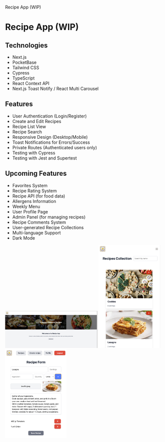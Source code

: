 Recipe App (WIP)

# Recipe App (WIP)

## Technologies

- Next.js
- PocketBase
- Tailwind CSS
- Cypress
- TypeScript
- React Context API
- Next.js Toast Notify / React Multi Carousel

## Features

- User Authentication (Login/Register)
- Create and Edit Recipes
- Recipe List View
- Recipe Search
- Responsive Design (Desktop/Mobile)
- Toast Notifications for Errors/Success
- Private Routes (Authenticated users only)
- Testing with Cypress
- Testing with Jest and Supertest

## Upcoming Features

- Favorites System
- Recipe Rating System
- Recipe API (for food data)
- Allergens Information
- Weekly Menu
- User Profile Page
- Admin Panel (for managing recipes)
- Recipe Comments System
- User-generated Recipe Collections
- Multi-language Support
- Dark Mode

<img src="./public/images/githubImages/githubImages-1.png" alt="Recipe App" width="300"/>  
<img src="./public/images/githubImages/githubImages-3.png" alt="Recipe App" width="200"/>
<img src="./public/images/githubImages/githubImages-2.png" alt="Recipe App" width="200"/>
